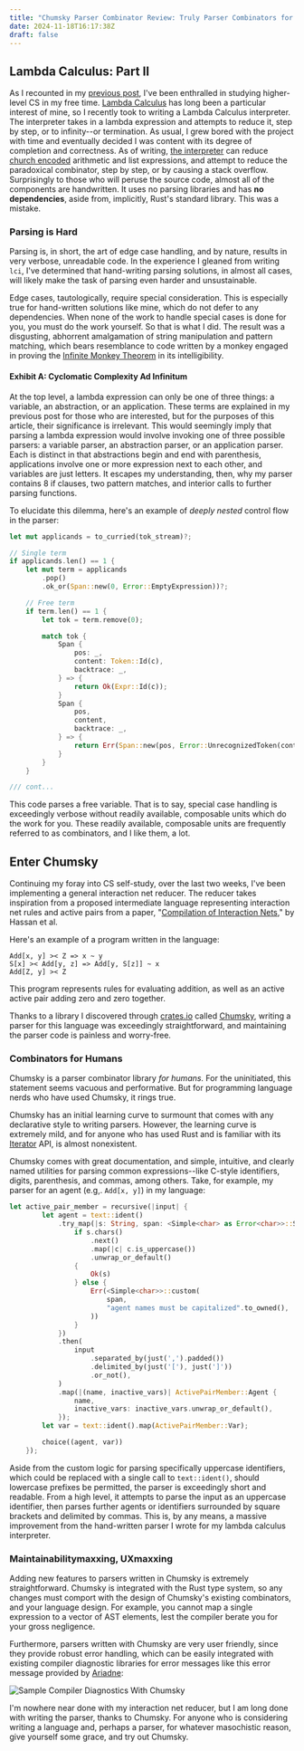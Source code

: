 ```yaml
---
title: "Chumsky Parser Combinator Review: Truly Parser Combinators for Humans"
date: 2024-11-18T16:17:38Z
draft: false
---
```


## Lambda Calculus: Part II

As I recounted in my [previous post](https://dowlandaiello.com/posts/lambda_calculus_teach_programmers/), I've been enthralled in studying higher-level CS in my free time. [Lambda Calculus](https://en.wikipedia.org/wiki/Lambda_calculus) has long been a particular interest of mine, so I recently took to writing a Lambda Calculus interpreter. The interpreter takes in a lambda expression and attempts to reduce it, step by step, or to infinity--or termination. As usual, I grew bored with the project with time and eventually decided I was content with its degree of completion and correctness. As of writing, [the interpreter](https://github.com/dowlandaiello/lci) can reduce [church encoded](https://en.wikipedia.org/wiki/Church_encoding) arithmetic and list expressions, and attempt to reduce the paradoxical combinator, step by step, or by causing a stack overflow. Surprisingly to those who will peruse the source code, almost all of the components are handwritten. It uses no parsing libraries and has **no dependencies**, aside from, implicitly, Rust's standard library. This was a mistake.

### Parsing is Hard

Parsing is, in short, the art of edge case handling, and by nature, results in very verbose, unreadable code. In the experience I gleaned from writing `lci`, I've determined that hand-writing parsing solutions, in almost all cases, will likely make the task of parsing even harder and unsustainable.

Edge cases, tautologically, require special consideration. This is especially true for hand-written solutions like mine, which do not defer to any dependencies. When none of the work to handle special cases is done for you, you must do the work yourself. So that is what I did. The result was a disgusting, abhorrent amalgamation of string manipulation and pattern matching, which bears resemblance to code written by a monkey engaged in proving the [Infinite Monkey Theorem](https://en.wikipedia.org/wiki/Infinite_monkey_theorem) in its intelligibility.

#### Exhibit A: Cyclomatic Complexity Ad Infinitum

At the top level, a lambda expression can only be one of three things: a variable, an abstraction, or an application. These terms are explained in my previous post for those who are interested, but for the purposes of this article, their significance is irrelevant. This would seemingly imply that parsing a lambda expression would involve invoking one of three possible parsers: a variable parser, an abstraction parser, or an application parser. Each is distinct in that abstractions begin and end with parenthesis, applications involve one or more expression next to each other, and variables are just letters. It escapes my understanding, then, why my parser contains 8 if clauses, two pattern matches, and interior calls to further parsing functions.

To elucidate this dilemma, here's an example of *deeply nested* control flow in the parser:

```rust
let mut applicands = to_curried(tok_stream)?;

// Single term
if applicands.len() == 1 {
    let mut term = applicands
        .pop()
        .ok_or(Span::new(0, Error::EmptyExpression))?;

    // Free term
    if term.len() == 1 {
        let tok = term.remove(0);

        match tok {
            Span {
                pos: _,
                content: Token::Id(c),
                backtrace: _,
            } => {
                return Ok(Expr::Id(c));
            }
            Span {
                pos,
                content,
                backtrace: _,
            } => {
                return Err(Span::new(pos, Error::UnrecognizedToken(content)));
            }
        }
    }

/// cont...
```

This code parses a free variable. That is to say, special case handling is exceedingly verbose without readily available, composable units which do the work for you. These readily available, composable units are frequently referred to as combinators, and I like them, a lot.

## Enter Chumsky

Continuing my foray into CS self-study, over the last two weeks, I've been implementing a general interaction net reducer. The reducer takes inspiration from a proposed intermediate language representing interaction net rules and active pairs from a paper, "[Compilation of Interaction Nets](https://core.ac.uk/download/pdf/82756233.pdf)," by Hassan et al.

Here's an example of a program written in the language:

```
Add[x, y] >< Z => x ~ y
S[x] >< Add[y, z] => Add[y, S[z]] ~ x
Add[Z, y] >< Z
```

This program represents rules for evaluating addition, as well as an active active pair adding zero and zero together.

Thanks to a library I discovered through [crates.io](https://crates.io/) called [Chumsky](https://github.com/zesterer/chumsky), writing a parser for this language was exceedingly straightforward, and maintaining the parser code is painless and worry-free.

### Combinators for Humans

Chumsky is a parser combinator library *for humans.* For the uninitiated, this statement seems vacuous and performative. But for programming language nerds who have used Chumsky, it rings true.

Chumsky has an initial learning curve to surmount that comes with any declarative style to writing parsers. However, the learning curve is extremely mild, and for anyone who has used Rust and is familiar with its [Iterator](https://doc.rust-lang.org/stable/std/iter/trait.Iterator.html) API, is almost nonexistent.

Chumsky comes with great documentation, and simple, intuitive, and clearly named utilities for parsing common expressions--like C-style identifiers, digits, parenthesis, and commas, among others. Take, for example, my parser for an agent (e.g,. `Add[x, y]`) in my language:

```rust
let active_pair_member = recursive(|input| {
        let agent = text::ident()
            .try_map(|s: String, span: <Simple<char> as Error<char>>::Span| {
                if s.chars()
                    .next()
                    .map(|c| c.is_uppercase())
                    .unwrap_or_default()
                {
                    Ok(s)
                } else {
                    Err(<Simple<char>>::custom(
                        span,
                        "agent names must be capitalized".to_owned(),
                    ))
                }
            })
            .then(
                input
                    .separated_by(just(',').padded())
                    .delimited_by(just('['), just(']'))
                    .or_not(),
            )
            .map(|(name, inactive_vars)| ActivePairMember::Agent {
                name,
                inactive_vars: inactive_vars.unwrap_or_default(),
            });
        let var = text::ident().map(ActivePairMember::Var);

        choice((agent, var))
    });
```

Aside from the custom logic for parsing specifically uppercase identifiers, which could be replaced with a single call to `text::ident()`, should lowercase prefixes be permitted, the parser is exceedingly short and readable. From a high level, it attempts to parse the input as an uppercase identifier, then parses further agents or identifiers surrounded by square brackets and delimited by commas. This is, by any means, a massive improvement from the hand-written parser I wrote for my lambda calculus interpreter.

### Maintainabilitymaxxing, UXmaxxing

Adding new features to parsers written in Chumsky is extremely straightforward. Chumsky is integrated with the Rust type system, so any changes must comport with the design of Chumsky's existing combinators, and your language design. For example, you cannot map a single expression to a vector of AST elements, lest the compiler berate you for your gross negligence.

Furthermore, parsers written with Chumsky are very user friendly, since they provide robust error handling, which can be easily integrated with existing compiler diagnostic libraries for error messages like this error message provided by [Ariadne](https://github.com/zesterer/ariadne):

![Sample Compiler Diagnostics With Chumsky](/ariadne.png)

I'm nowhere near done with my interaction net reducer, but I am long done with writing the parser, thanks to Chumsky. For anyone who is considering writing a language and, perhaps a parser, for whatever masochistic reason, give yourself some grace, and try out Chumsky.
